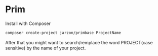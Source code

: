# Prim

Install with Composer

```bash
composer create-project jarzon/primbase ProjectName
```

After that you might want to search/remplace the word PROJECT(case sensitive) by the name of your project.